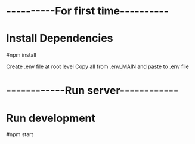 # ----------For first time---------- #

# Install Dependencies 
#npm install

Create .env file at root level
Copy all from .env_MAIN and paste to .env file


# ------------Run server------------ #

# Run development
#npm start